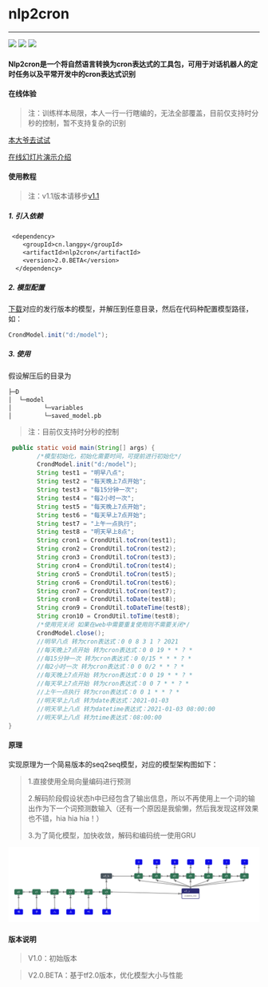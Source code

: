 # nlp2cron



---

<div >
    <img src='https://shields.io/badge/version-2.0.BETA-green.svg'>
    <img src='https://shields.io/badge/dependencies-tensorflow-blue.svg'>
    <img src='https://shields.io/badge/author-Chang Zhang-dbab09.svg'>
    <h4>Nlp2cron是一个将自然语言转换为cron表达式的工具包，可用于对话机器人的定时任务以及平常开发中的cron表达式识别</h4>
</div>


#### 在线体验

> 注：训练样本局限，本人一行一行瞎编的，无法全部覆盖，目前仅支持时分秒的控制，暂不支持复杂的识别

[本大爷去试试](http://nlp2cron.langpy.cn/)

[在线幻灯片演示介绍](http://www.texspire.cn/view/f9424e8a921344e6a89c9e43358ab0c4)

#### 使用教程

> 注：v1.1版本请移步[v1.1](README-v1.1.md)


##### 1.  引入依赖
```
 <dependency>
    <groupId>cn.langpy</groupId>
    <artifactId>nlp2cron</artifactId>
    <version>2.0.BETA</version>
  </dependency>
```
##### 2.  模型配置

[下载](https://gitee.com/huoyo/nlp2cron/releases)对应的发行版本的模型，并解压到任意目录，然后在代码种配置模型路径，如：

```java
CrondModel.init("d:/model");
```


##### 3.  使用

假设解压后的目录为

```
├─D
│  └─model
│         └─variables
│         └─saved_model.pb
```


> 注：目前仅支持时分秒的控制

```java
 public static void main(String[] args) {
        /*模型初始化，初始化需要时间，可提前进行初始化*/
        CrondModel.init("d:/model");
        String test1 = "明早八点";
        String test2 = "每天晚上7点开始";
        String test3 = "每15分钟一次";
        String test4 = "每2小时一次";
        String test5 = "每天晚上7点开始";
        String test6 = "每天早上7点开始";
        String test7 = "上午一点执行";
        String test8 = "明天早上8点";
        String cron1 = CrondUtil.toCron(test1);
        String cron2 = CrondUtil.toCron(test2);
        String cron3 = CrondUtil.toCron(test3);
        String cron4 = CrondUtil.toCron(test4);
        String cron5 = CrondUtil.toCron(test5);
        String cron6 = CrondUtil.toCron(test6);
        String cron7 = CrondUtil.toCron(test7);
        String cron8 = CrondUtil.toDate(test8);
        String cron9 = CrondUtil.toDateTime(test8);
        String cron10 = CrondUtil.toTime(test8);
        /*使用完关闭 如果在web中需要重复使用则不需要关闭*/
        CrondModel.close();
        //明早八点 转为cron表达式：0 0 8 3 1 ? 2021
        //每天晚上7点开始 转为cron表达式：0 0 19 * * ? *
        //每15分钟一次 转为cron表达式：0 0/15 * * * ? *
        //每2小时一次 转为cron表达式：0 0 0/2 * * ? *
        //每天晚上7点开始 转为cron表达式：0 0 19 * * ? *
        //每天早上7点开始 转为cron表达式：0 0 7 * * ? *
        //上午一点执行 转为cron表达式：0 0 1 * * ? *
        //明天早上八点 转为date表达式：2021-01-03
        //明天早上八点 转为datetime表达式：2021-01-03 08:00:00
        //明天早上八点 转为time表达式：08:00:00
}
```

#### 原理

实现原理为一个简易版本的seq2seq模型，对应的模型架构图如下：

> 1.直接使用全局向量编码进行预测
>
> 2.解码阶段假设状态h中已经包含了输出信息，所以不再使用上一个词的输出作为下一个词预测数输入（还有一个原因是我偷懒，然后我发现这样效果也不错，hia hia hia！）
>
> 3.为了简化模型，加快收敛，解码和编码统一使用GRU

![输入图片说明](src/main/resources/model_idea.png)


#### 版本说明

> V1.0：初始版本

> V2.0.BETA：基于tf2.0版本，优化模型大小与性能





